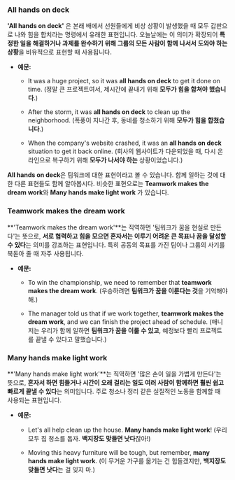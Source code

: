 ### **All hands on deck**

**'All hands on deck'** 은 본래 배에서 선원들에게 비상 상황이 발생했을 때 모두 갑판으로 나와 힘을 합치라는 명령에서 유래한 표현입니다. 오늘날에는 이 의미가 확장되어 **특정한 일을 해결하거나 과제를 완수하기 위해 그룹의 모든 사람이 함께 나서서 도와야 하는 상황**을 비유적으로 표현할 때 사용됩니다.

- **예문:**
    
    - It was a huge project, so it was **all hands on deck** to get it done on time. (정말 큰 프로젝트여서, 제시간에 끝내기 위해 **모두가 힘을 합쳐야 했습니다**.)
        
    - After the storm, it was **all hands on deck** to clean up the neighborhood. (폭풍이 지나간 후, 동네를 청소하기 위해 **모두가 힘을 합쳤습니다**.)
        
    - When the company's website crashed, it was an **all hands on deck** situation to get it back online. (회사의 웹사이트가 다운되었을 때, 다시 온라인으로 복구하기 위해 **모두가 나서야 하는** 상황이었습니다.)

**All hands on deck**은 팀워크에 대한 표현이라고 볼 수 있습니다. 함께 일하는 것에 대한 다른 표현들도 함께 알아봅시다.
비슷한 표현으로는 **Teamwork makes the dream work**와 **Many hands make light work** 가 있습니다.

### **Teamwork makes the dream work**

**'Teamwork makes the dream work'**는 직역하면 '팀워크가 꿈을 현실로 만든다'는 뜻으로, **서로 협력하고 힘을 모으면 혼자서는 이루기 어려운 큰 목표나 꿈을 달성할 수 있다**는 의미를 강조하는 표현입니다. 특히 공동의 목표를 가진 팀이나 그룹의 사기를 북돋아 줄 때 자주 사용됩니다.

- **예문:**
    
    - To win the championship, we need to remember that **teamwork makes the dream work**. (우승하려면 **팀워크가 꿈을 이룬다는 것**을 기억해야 해.)
        
    - The manager told us that if we work together, **teamwork makes the dream work**, and we can finish the project ahead of schedule. (매니저는 우리가 함께 일하면 **팀워크가 꿈을 이룰 수 있고**, 예정보다 빨리 프로젝트를 끝낼 수 있다고 말했습니다.)
        

### **Many hands make light work**

**'Many hands make light work'**는 직역하면 '많은 손이 일을 가볍게 만든다'는 뜻으로, **혼자서 하면 힘들거나 시간이 오래 걸리는 일도 여러 사람이 함께하면 훨씬 쉽고 빠르게 끝낼 수 있다**는 의미입니다. 주로 청소나 정리 같은 실질적인 노동을 함께할 때 사용되는 표현입니다.

- **예문:**
    
    - Let's all help clean up the house. **Many hands make light work**! (우리 모두 집 청소를 돕자. **백지장도 맞들면 낫다**잖아!)
        
    - Moving this heavy furniture will be tough, but remember, **many hands make light work**. (이 무거운 가구를 옮기는 건 힘들겠지만, **백지장도 맞들면 낫다**는 걸 잊지 마.)